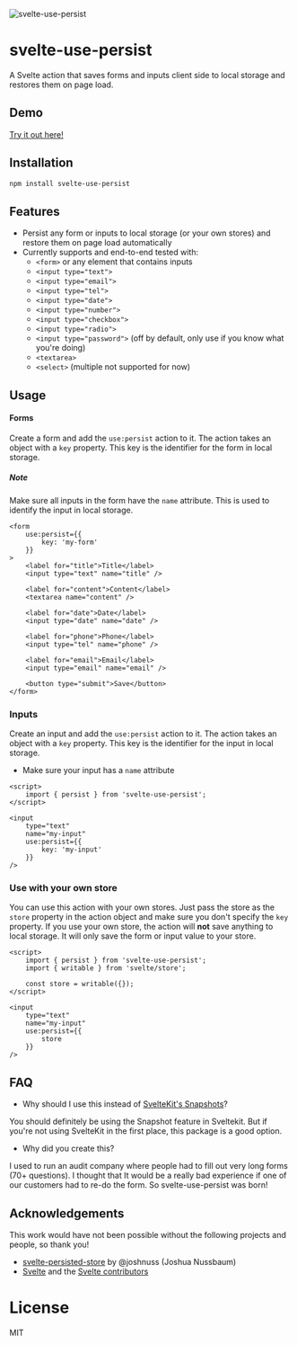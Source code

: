 ![svelte-use-persist](https://user-images.githubusercontent.com/28185591/223736054-3dfdb061-5e14-4878-a7ff-3b9ab1f99a6c.png)

# svelte-use-persist

A Svelte action that saves forms and inputs client side to local storage and restores them on page load.

## Demo

[Try it out here!](https://svelte-use-presist.vercel.app)

## Installation

```bash
npm install svelte-use-persist
```

## Features

- Persist any form or inputs to local storage (or your own stores) and restore them on page load automatically
- Currently supports and end-to-end tested with:
  - `<form>` or any element that contains inputs
  - `<input type="text">`
  - `<input type="email">`
  - `<input type="tel">`
  - `<input type="date">`
  - `<input type="number">`
  - `<input type="checkbox">`
  - `<input type="radio">`
  - `<input type="password">` (off by default, only use if you know what you're doing)
  - `<textarea>`
  - `<select>` (multiple not supported for now)

## Usage

#### Forms

Create a form and add the `use:persist` action to it. The action takes an object with a `key` property. This key is the identifier for the form in local storage.

##### Note

Make sure all inputs in the form have the `name` attribute. This is used to identify the input in local storage.

```svelte
<form
	use:persist={{
		key: 'my-form'
	}}
>
	<label for="title">Title</label>
	<input type="text" name="title" />

	<label for="content">Content</label>
	<textarea name="content" />

	<label for="date">Date</label>
	<input type="date" name="date" />

	<label for="phone">Phone</label>
	<input type="tel" name="phone" />

	<label for="email">Email</label>
	<input type="email" name="email" />

	<button type="submit">Save</button>
</form>
```

### Inputs

Create an input and add the `use:persist` action to it. The action takes an object with a `key` property. This key is the identifier for the input in local storage.

- Make sure your input has a `name` attribute

```svelte
<script>
	import { persist } from 'svelte-use-persist';
</script>

<input
	type="text"
	name="my-input"
	use:persist={{
		key: 'my-input'
	}}
/>
```

### Use with your own store

You can use this action with your own stores. Just pass the store as the `store` property in the action object and make sure you don't specify the `key` property. If you use your own store, the action will **not** save anything to local storage. It will only save the form or input value to your store.

```svelte
<script>
	import { persist } from 'svelte-use-persist';
	import { writable } from 'svelte/store';

	const store = writable({});
</script>

<input
	type="text"
	name="my-input"
	use:persist={{
		store
	}}
/>
```


## FAQ

- Why should I use this instead of [SvelteKit's Snapshots](https://kit.svelte.dev/docs/snapshots)?

You should definitely be using the Snapshot feature in Sveltekit. But if you're not using SvelteKit in the first place, this package is a good option.

- Why did you create this?

I used to run an audit company where people had to fill out very long forms (70+ questions). I thought that It would be a really bad experience if one of our customers had to re-do the form. So svelte-use-persist was born!


## Acknowledgements

This work would have not been possible without the following projects and people, so thank you!

- [svelte-persisted-store](https://github.com/joshnuss/svelte-local-storage-store) by @joshnuss (Joshua Nussbaum)
- [Svelte](https://github.com/sveltejs/svelte) and the [Svelte contributors](https://github.com/sveltejs/svelte/graphs/contributors)

# License

MIT
